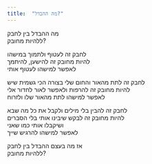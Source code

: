 ```yaml
---
title:  "מה ההבדל?"
---
```


מה ההבדל בין לחבק  
ללהיות מחובק?

לחבק זה לעטוף ולתמוך במישהו  
להיות מחובק זה להישען, להיתמך  
לאפשר למישהו לעטוף אותי
  
לחבק זה לתת מהאור והחום שלי בצורה הכי גשמית שיש  
להיות מחובק זה להרפות ולאפשר לאור לחדור אלי  
לאפשר למישהו לתת מהאור שלו ולזרוח
  
לחבק זה להבין בלי מילים ולקבל את כל מה שבא  
להיות מחובק זה לבקש שיבינו אותי בלי הסברים  
ושיקבלו אותי כמו שאני  
לאפשר למישהו להרגיש שייך

אז מה בעצם ההבדל בין לחבק  
ללהיות מחובק?
